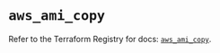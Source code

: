 # `aws_ami_copy`

Refer to the Terraform Registry for docs: [`aws_ami_copy`](https://registry.terraform.io/providers/hashicorp/aws/5.58.0/docs/resources/ami_copy).
